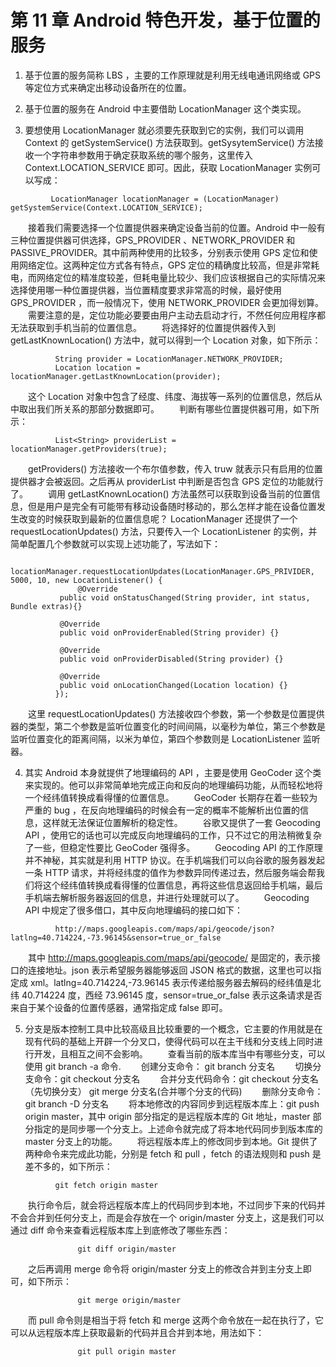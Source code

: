 # 第 11 章 Android 特色开发，基于位置的服务
1. 基于位置的服务简称 LBS ，主要的工作原理就是利用无线电通讯网络或 GPS 等定位方式来确定出移动设备所在的位置。

2. 基于位置的服务在 Android 中主要借助 LocationManager 这个类实现。

3. 要想使用 LocationManager 就必须要先获取到它的实例，我们可以调用 Context 的 getSystemService() 方法获取到。getSysytemService() 方法接收一个字符串参数用于确定获取系统的哪个服务，这里传入Context.LOCATION_SERVICE 即可。因此，获取 LocationManager 实例可以写成：
```
         LocationManager locationManager = (LocationManager) getSystemService(Context.LOCATION_SERVICE);
```
　　接着我们需要选择一个位置提供器来确定设备当前的位置。Android 中一般有三种位置提供器可供选择，GPS_PROVIDER 、NETWORK_PROVIDER 和 PASSIVE_PROVIDER。其中前两种使用的比较多，分别表示使用 GPS 定位和使用网络定位。这两种定位方式各有特点，GPS 定位的精确度比较高，但是非常耗电，而网络定位的精准度较差，但耗电量比较少、我们应该根据自己的实际情况来选择使用哪一种位置提供器，当位置精度要求非常高的时候，最好使用 GPS_PROVIDER ，而一般情况下，使用 NETWORK_PROVIDER 会更加得划算。
　　需要注意的是，定位功能必要要由用户主动去启动才行，不然任何应用程序都无法获取到手机当前的位置信息。
　　将选择好的位置提供器传入到 getLastKnownLocation() 方法中，就可以得到一个 Location 对象，如下所示：
```
	      String provider = LocationManager.NETWORK_PROVIDER;
	      Location location = locationManager.getLastKnownLocation(provider);
```
　　这个 Location 对象中包含了经度、纬度、海拔等一系列的位置信息，然后从中取出我们所关系的那部分数据即可。
　　判断有哪些位置提供器可用，如下所示：
```
	      List<String> providerList = locationManager.getProviders(true);
```
　　getProviders() 方法接收一个布尔值参数，传入 truw 就表示只有启用的位置提供器才会被返回。之后再从 providerList 中判断是否包含 GPS 定位的功能就行了。
　　调用 getLastKnownLocation() 方法虽然可以获取到设备当前的位置信息，但是用户是完全有可能带有移动设备随时移动的，那么怎样才能在设备位置发生改变的时候获取到最新的位置信息呢？ LocationManager 还提供了一个 requestLocationUpdates() 方法，只要传入一个 LocationListener 的实例，并简单配置几个参数就可以实现上述功能了，写法如下：
```
	      locationManager.requestLocationUpdates(LocationManager.GPS_PRIVIDER, 5000, 10, new LocationListener() {
	           @Override
		   public void onStatusChanged(String provider, int status, Bundle extras){}

		   @Override
		   public void onProviderEnabled(String provider) {}

		   @Override
		   public void onProviderDisabled(String provider) {}

		   @Override
		   public void onLocationChanged(Location location) {}
	      });
```
　　这里 requestLocationUpdates() 方法接收四个参数，第一个参数是位置提供器的类型，第二个参数是监听位置变化的时间间隔，以毫秒为单位，第三个参数是监听位置变化的距离间隔，以米为单位，第四个参数则是 LocationListener 监听器。

4. 其实 Android 本身就提供了地理编码的 API ，主要是使用 GeoCoder 这个类来实现的。他可以非常简单地完成正向和反向的地理编码功能，从而轻松地将一个经纬值转换成看得懂的位置信息。
　　GeoCoder 长期存在着一些较为严重的 bug ，在反向地理编码的时候会有一定的概率不能解析出位置的信息，这样就无法保证位置解析的稳定性。
　　谷歌又提供了一套 Geocoding API ，使用它的话也可以完成反向地理编码的工作，只不过它的用法稍微复杂了一些，但稳定性要比 GeoCoder 强得多。
　　Geocoding API 的工作原理并不神秘，其实就是利用 HTTP 协议。在手机端我们可以向谷歌的服务器发起一条 HTTP 请求，并将经纬度的值作为参数异同传递过去，然后服务端会帮我们将这个经纬值转换成看得懂的位置信息，再将这些信息返回给手机端，最后手机端去解析服务器返回的信息，并进行处理就可以了。
　　Geocoding API 中规定了很多借口，其中反向地理编码的接口如下：
```
	      http://maps.googleapis.com/maps/api/geocode/json?latlng=40.714224,-73.96145&sensor=true_or_false
```
　　其中 http://maps.googleapis.com/maps/api/geocode/ 是固定的，表示接口的连接地址。json 表示希望服务器能够返回 JSON 格式的数据，这里也可以指定成 xml。latlng=40.714224,-73.96145 表示传递给服务器去解码的经纬值是北纬 40.714224 度，西经 73.96145 度，sensor=true_or_false 表示这条请求是否来自于某个设备的位置传感器，通常指定成 false 即可。

5. 分支是版本控制工具中比较高级且比较重要的一个概念，它主要的作用就是在现有代码的基础上开辟一个分叉口，使得代码可以在主干线和分支线上同时进行开发，且相互之间不会影响。
　　查看当前的版本库当中有哪些分支，可以使用 git branch -a 命令.
　　创建分支命令： git branch 分支名
　　切换分支命令：git checkout 分支名
　　合并分支代码命令：git checkout 分支名（先切换分支） git merge 分支名(合并哪个分支的代码)
　　删除分支命令：git branch -D 分支名
　　将本地修改的内容同步到远程版本库上：git push origin master，其中 origin 部分指定的是远程版本库的 Git 地址，master 部分指定的是同步哪一个分支上。上述命令就完成了将本地代码同步到版本库的 master 分支上的功能。
　　将远程版本库上的修改同步到本地。Git 提供了两种命令来完成此功能，分别是 fetch 和 pull ，fetch 的语法规则和 push 是差不多的，如下所示：
```
	      git fetch origin master
```
　　执行命令后，就会将远程版本库上的代码同步到本地，不过同步下来的代码并不会合并到任何分支上，而是会存放在一个 origin/master 分支上，这是我们可以通过 diff 命令来查看远程版本库上到底修改了哪些东西：
```
	           git diff origin/master
```
　　之后再调用 merge 命令将 origin/master 分支上的修改合并到主分支上即可，如下所示：
```
	           git merge origin/master
```
　　而 pull 命令则是相当于将 fetch 和 merge 这两个命令放在一起在执行了，它可以从远程版本库上获取最新的代码并且合并到本地，用法如下：
```
	           git pull origin master
```
